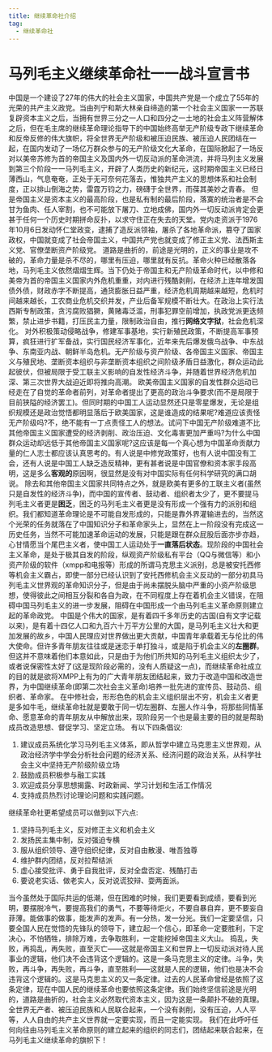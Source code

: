 ```yaml
---
title: 继续革命社介绍
tag: 
  - 继续革命社
---
```


# 马列毛主义继续革命社一一战斗宣言书
中国是一个建设了27年的伟大的社会主义国家，中国共产党是一个成立了55年的光荣的共产主义政党。当由列宁和斯大林亲自缔造的第一个社会主义国家一一苏联复辟资本主义之后，当拥有世界三分之一人口和四分之一土地的社会主义阵营解体之后，但在毛主席的继续革命理论指导下的中国始终高举无产阶级专政下继续革命和反帝反修的伟大旗帜，将全世界无产阶级和被压迫民族、被压迫人民团结在一起，在国内发动了一场亿万群众参与的无产阶级文化大革命，在国际掀起了一场反对以美帝苏修为首的帝国主义及国内外一切反动派的革命洪流，并将马列主义发展到第三个阶段一一马列毛主义，开辟了人类历史的新纪元，这时期帝国主义已经日薄西山，气息奄奄，正处于无可奈何花落去，惟独共产主义的思想体系和社会制度，正以排山倒海之势，雷霆万钧之力，磅礴于全世界，而葆其美妙之青春。
但是帝国主义是资本主义的最高阶段，也是私有制的最后阶段，落寞的统治者是不会甘为鱼肉、任人宰割，也不可能放下屠刀、立地成佛，国内外一切反动派肯定会更甚于任何一个历史时期拼命反扑，以求守住正在失去的天堂。党内走资派于1976年10月6日发动怀仁堂政变，逮捕了造反派领袖，屠杀了各地革命派，篡夺了国家政权，中国就变成了社会帝国主义，中国共产党也就变成了修正主义党、法西斯主义党、官僚垄断资产阶级党。
道路是曲折的，前途是光明的，正义的事业是攻不破的，革命力量是杀不尽的，哪里有压迫，哪里就有反抗。革命火种已经散落各地，马列毛主义依然熠熠生辉。当下仍处于帝国主和无产阶级革命时代，以中修和美帝为首的帝国主义国家内外危机重重，对内进行残酷剥削，在经济上连年增发国债外债，财政赤字不断提高，通货膨胀日益严重，经济危机周期越来越短，危机时间越来越长，工农商业危机交织并发，产业后备军规模不断壮大。在政治上实行法西斯专制政策，贪污腐败猖獗，黄赌毒泛滥，刑事犯罪空前增加，执政党派更迭频繁，禁止进步书籍，打压民主力量，限制政治自由，推行**网络文字狱**，社会危机深化。
对外积极策动侵略战争，修建军事基地，实行新殖民政策，不断提高军事预算，疯狂进行扩军备战，实行国民经济军事化，近年来先后爆发俄乌战争、中东战争、东南亚内战、朝鲜半岛危机。无产阶级与资产阶级、各帝国主义国家、帝国主义与殖民地、垄断资本组织与非垄断资本组织之间阶级矛盾日益激化，群众运动此起彼伏，但被局限于受工联主义影响的自发性经济斗争，并随着世界经济危机加深、第三次世界大战迫近即将推向高潮。
欧美帝国主义国家的自发性群众运动已经走在了自觉的革命者前列，对革命者提出了更高的政治斗争要求(而不是局限于目前狭隘的经济罢工)。但同时期的中国工人运动显然还只是零星爆发，无论是组织规模还是政治觉悟都明显落后于欧美国家，这是谁造成的结果呢?难道应该责怪无产阶级吗?不，绝不能有一丁点责怪工人的想法。试问下中国无产阶级难道不比其他帝国主义国家遭受的经济剥削、政治压迫、文化毒害更加严重吗?为什么中国群众运动却远低于其他帝国主义国家呢?这应该是每一个真心想为中国革命贡献力量的仁人志士都应该认真思考的。有人说是中修党政策好，也有人说中国没有工会，还有人说是中国工人缺乏造反精神，更有甚者说是中国官僚和资本家手段高明，这是多么**客观的**原因啊，很显然是没有对中国实际有任何科学研究的满口胡说。
除去和其他帝国主义国家共同特点之外，就是欧美有更多的工联主义者(虽然只是自发性的经济斗争)，而中国的宣传者、鼓动者、组织者太少了，更不要提马列毛主义者更是**困乏**，困乏的马列毛主义者更是没有形成一个强有力的派别和组织。我们都知道革命理论是不可能自发形成的，只能是靠外界灌输进去的，当然这个光荣的任务就落在了中国知识分子和革命家头上，显然在上一阶段没有完成这一历史任务，当然不可能加速革命运动的发展，只能是跟在群众屁股后面亦步亦趋，心甘情愿当个尾巴主义者，使中国工人运动处于**一直落后状态**。现阶段的中国社会主义革命，是处于极其自发的阶段，纵观资产阶级私有平台（QQ与微信等）和小资产阶级的软件（xmpp和电报等）形成的所谓马克思主义派别，总是被安托西修等机会主义霸占，即使一部分已经认识到了安托西修机会主义反动的一部分初具马列毛主义世界观的革命知识分子，但是由于尚未摆脱头脑中严重的小资产阶级思想，使得彼此之间相互分裂和各自为政，在不同程度上存在着机会主义错误，在阻碍中国马列毛主义的进一步发展，阻碍在中国形成一个由马列毛主义革命原则建立起的革命政党。
中国是个伟大的国家，是有着四千多年历史的古国(自有文字记载以来)，是有着十四亿人口和九百六十万平方公里的大国，是马列毛主义壮大和更加发展的故乡，中国人民理应对世界做出更大贡献，中国青年承载着无与伦比的伟大使命。但许多青年朋友往往或是迷恋于单打独斗，或是陷于机会主义的**左圈群**。但这并不意味着他们本意如此，只是由于为他们所共知的马列毛主义组织太少了，或者说保密性太好了(这是现阶段必需的，没有人质疑这一点)，而继续革命社成立的目的就是欲将XMPP上有为的广大青年朋友团结起来，致力于改造中国和改造世界，为中国继续革命(即第二次社会主义革命)培养一批先进的宣传员、鼓动员、组织者、革命家。
在中修社会，形形色色的机会主义组织层出不穷，机会主义者更是多如牛毛，继续革命社就是要敢于同一切左圈群、左圈人作斗争，将那些同情革命、愿意革命的青年朋友从中解放出来，现阶段另一个也是最主要的目的就是帮助成员改造思想、督促学习、坚定立场。
有以下四条倡议:
1. 建议成员系统化学习马列毛主义体系，即从哲学中建立马克思主义世界观，从政治经济学中学会分析社会问题的经济关系、经济问题的政治关系，从科学社会主义中坚持无产阶级阶级立场
2. 鼓励成员积极参与融工实践
3. 欢迎成员分享思想揭露、时政新闻、学习计划和生活工作情况
4. 支持成员热烈讨论理论问题和实践问题。


继续革命社更希望成员可以做到以下六点:
1. 坚持马列毛主义，反对修正主义和机会主义
2. 发扬民主集中制，反对强迫专横
3. 服从组织领导、遵守组织纪律，反对自由散漫、唯吾独尊
4. 维护群内团结，反对拉帮结派
5. 虚心接受批评、勇于自我批评，反对全盘否定、残酷打击
6. 要说老实话、做老实人，反对说谎狡辩、耍两面派。

当今虽然处于国际共运的低潮，但在困难的时候，我们更要看到成绩，要看到光明，要摆脱冷气，要提高我们的勇气，不要等待炬火，不要自暴自弃，更不要妄自菲薄。能做事的做事，能发声的发声。有一分热，发一分光。我们一定要坚信，只要全国人民在觉悟的先锋队的领导下，建立起一个信心，即革命一定要胜利，下定决心，不怕牺牲，排除万难，去争取胜利，一定能挖掉帝国主义大山。
捣乱，失败，再捣乱，再失败，直至灭亡——这就是帝国主义和世界上一切反动派对待人民事业的逻辑，他们决不会违背这个逻辑的。这是一条马克思主义的定律。斗争，失败，再斗争，再失败，再斗争，直至胜利——这就是人民的逻辑，他们也是决不会违背这个逻辑的。这是马克思主义的又一条定律。过去的人民革命曾经是依照了这条定律，现在中国人民的继续革命也要依照这条定律。我们始终坚信前途是光明的，道路是曲折的，社会主义必然取代资本主义，因为这是一条颠扑不破的真理。全世界无产者、被压迫民族和人民联合起来，一个没有剥削，没有压迫，人人平等，人人自由的共产主义世界就一定要实现，而且一定能实现。
我们在此呼吁任何向往由马列毛主义革命原则的建立起来的组织的同志们，团结起来联合起来，在马列毛主义继续革命的旗帜下！